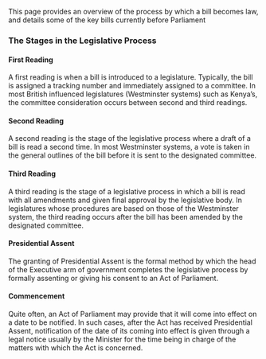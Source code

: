This page provides an overview of the process by which a bill becomes law, and details some of the key bills currently before Parliament

### The Stages in the Legislative Process

#### First Reading

A first reading is when a bill is introduced to a legislature. Typically, the bill is assigned a tracking number and immediately assigned to a committee. In most British influenced legislatures (Westminster systems) such as Kenya’s, the committee consideration occurs between second and third readings.

#### Second Reading

A second reading is the stage of the legislative process where a draft of a bill is read a second time. In most Westminster systems, a vote is taken in the general outlines of the bill before it is sent to the designated committee.

#### Third Reading

A third reading is the stage of a legislative process in which a bill is read with all amendments and given final approval by the legislative body. In legislatures whose procedures are based on those of the Westminster system, the third reading occurs after the bill has been amended by the designated committee.

#### Presidential Assent

The granting of Presidential Assent is the formal method by which the head of the Executive arm of government completes the legislative process by formally assenting or giving his consent to an Act of Parliament.

#### Commencement

Quite often, an Act of Parliament may provide that it will come into effect on a date to be notified. In such cases, after the Act has received Presidential Assent, notification of the date of its coming into effect is given through a legal notice usually by the Minister for the time being in charge of the matters with which the Act is concerned.